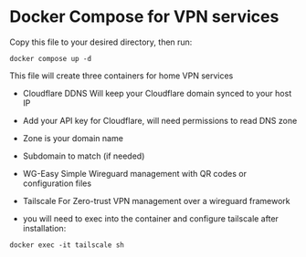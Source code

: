 # Docker Compose for VPN services
Copy this file to your desired directory, then run:

```docker compose up -d```

This file will create three containers for home VPN services
* Cloudflare DDNS
Will keep your Cloudflare domain synced to your host IP
 * Add your API key for Cloudflare, will need permissions to read DNS zone
 * Zone is your domain name
 * Subdomain to match (if needed)
  
* WG-Easy
Simple Wireguard management with QR codes or configuration files

* Tailscale
For Zero-trust VPN management over a wireguard framework
 * you will need to exec into the container and configure tailscale after installation:
  
```docker exec -it tailscale sh```
